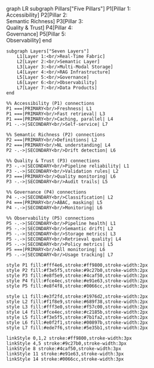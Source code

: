graph LR
    subgraph Pillars["Five Pillars"]
        P1[Pillar 1:<br/>Accessibility]
        P2[Pillar 2:<br/>Semantic Richness]
        P3[Pillar 3:<br/>Quality & Trust]
        P4[Pillar 4:<br/>Governance]
        P5[Pillar 5:<br/>Observability]
    end
    
    subgraph Layers["Seven Layers"]
        L1[Layer 1:<br/>Real-Time Fabric]
        L2[Layer 2:<br/>Semantic Layer]
        L3[Layer 3:<br/>Multi-Modal Storage]
        L4[Layer 4:<br/>RAG Infrastructure]
        L5[Layer 5:<br/>Governance]
        L6[Layer 6:<br/>Observability]
        L7[Layer 7:<br/>Data Products]
    end
    
    %% Accessibility (P1) connections
    P1 ===|PRIMARY<br/>Freshness| L1
    P1 ===|PRIMARY<br/>Fast retrieval| L3
    P1 ===|PRIMARY<br/>Caching, parallel| L4
    P1 -.->|SECONDARY<br/>Self-service| L7
    
    %% Semantic Richness (P2) connections
    P2 ===|PRIMARY<br/>Definitions| L2
    P2 ===|PRIMARY<br/>NL understanding| L4
    P2 -.->|SECONDARY<br/>Drift detection| L6
    
    %% Quality & Trust (P3) connections
    P3 -.->|SECONDARY<br/>Pipeline reliability| L1
    P3 -.->|SECONDARY<br/>Validation rules| L2
    P3 ===|PRIMARY<br/>Quality monitoring| L6
    P3 -.->|SECONDARY<br/>Audit trails| L5
    
    %% Governance (P4) connections
    P4 -.->|SECONDARY<br/>Classification| L2
    P4 ===|PRIMARY<br/>ABAC, masking| L5
    P4 -.->|SECONDARY<br/>Monitoring| L6
    
    %% Observability (P5) connections
    P5 -.->|SECONDARY<br/>Pipeline health| L1
    P5 -.->|SECONDARY<br/>Semantic drift| L2
    P5 -.->|SECONDARY<br/>Storage metrics| L3
    P5 -.->|SECONDARY<br/>Retrieval quality| L4
    P5 -.->|SECONDARY<br/>Policy metrics| L5
    P5 ===|PRIMARY<br/>All monitoring| L6
    P5 -.->|SECONDARY<br/>Usage tracking| L7
    
    style P1 fill:#fff4e6,stroke:#ff9800,stroke-width:2px
    style P2 fill:#f3e5f5,stroke:#9c27b0,stroke-width:2px
    style P3 fill:#e8f5e9,stroke:#4caf50,stroke-width:2px
    style P4 fill:#fce4ec,stroke:#e91e63,stroke-width:2px
    style P5 fill:#e8f4f8,stroke:#0066cc,stroke-width:2px
    
    style L1 fill:#e3f2fd,stroke:#1976d2,stroke-width:2px
    style L2 fill:#f1f8e9,stroke:#689f38,stroke-width:2px
    style L3 fill:#fff3e0,stroke:#f57c00,stroke-width:2px
    style L4 fill:#fce4ec,stroke:#c2185b,stroke-width:2px
    style L5 fill:#f3e5f5,stroke:#7b1fa2,stroke-width:2px
    style L6 fill:#e0f2f1,stroke:#00897b,stroke-width:2px
    style L7 fill:#ede7f6,stroke:#5e35b1,stroke-width:2px
    
    linkStyle 0,1,2 stroke:#ff9800,stroke-width:3px
    linkStyle 4,5 stroke:#9c27b0,stroke-width:3px
    linkStyle 8 stroke:#4caf50,stroke-width:3px
    linkStyle 11 stroke:#e91e63,stroke-width:3px
    linkStyle 14 stroke:#0066cc,stroke-width:3px